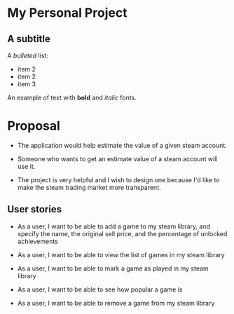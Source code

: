 # My Personal Project

## A subtitle

A *bulleted* list:
- item 2
- item 2
- item 3

An example of text with **bold** and *italic* fonts.

# Proposal 
* The application would help estimate the value of a given steam account. 

* Someone who wants to get an estimate value of a steam account will use it.

* The project is very helpful and I wish to design one because I'd like to make the steam trading market more transparent.

## User stories
* As a user, I want to be able to add a game to my steam library, and specify the name, the original sell price, and the percentage of unlocked achievements

* As a user, I want to be able to view the list of games in my steam library

* As a user, I want to be able to mark a game as played in my steam library

* As a user, I want to be able to see how popular a game is

* As a user, I want to be able to remove a game from my steam library


